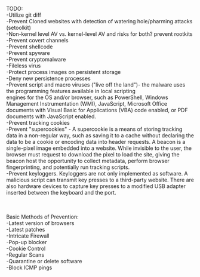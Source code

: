 TODO:
  <br>-Utilize git diff
  <br>-Prevent Cloned websites with detection of watering hole/pharming attacks (setoolkit)
  <br>-Non-kernel level AV vs. kernel-level AV and risks for both? prevent rootkits
  <br>-Prevent covert channels
  <br>-Prevent shellcode
  <br>-Prevent spyware
  <br>-Prevent cryptomalware
  <br>-Fileless virus
  <br>-Protect process images on persistent storage
  <br>-Deny new persistence processes
  <br>-Prevent script and macro viruses ("live off the land")- the malware uses the programming features available in local scripting <br>engines for the OS and/or browser, such as PowerShell, Windows Management Instrumentation (WMI), JavaScript, Microsoft Office documents with Visual Basic for Applications (VBA) code enabled, or PDF documents with JavaScript enabled.
  <br>-Prevent tracking cookies
  <br>-Prevent "supercookies" -  A supercookie is a means of storing tracking data in a non-regular way, such as saving it to a cache without declaring the data to be a cookie or encoding data into header requests. A beacon is a single-pixel image embedded into a website. While invisible to the user, the browser must request to download the pixel to load the site, giving the beacon host the opportunity to collect metadata, perform browser fingerprinting, and potentially run tracking scripts.
  <br>-Prevent keyloggers. Keyloggers are not only implemented as software. A malicious script can transmit key presses to a third-party website. There are also hardware devices to capture key presses to a modified USB adapter inserted between the keyboard and the port. 

  <br><br>Basic Methods of Prevention:
  <br>-Latest version of browsers
  <br>-Latest patches
  <br>-Intricate Firewall
  <br>-Pop-up blocker
  <br>-Cookie Control
  <br>-Regular Scans
  <br>-Quarantine or delete software
  <br>-Block ICMP pings
